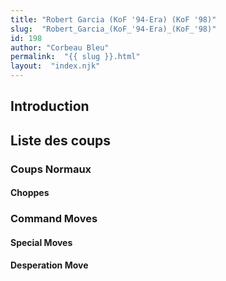 ```yaml
---
title: "Robert Garcia (KoF '94-Era) (KoF '98)"
slug:  "Robert_Garcia_(KoF_'94-Era)_(KoF_'98)"
id: 198
author: "Corbeau Bleu"
permalink:  "{{ slug }}.html"
layout:  "index.njk"
---
```


## Introduction

## Liste des coups

### Coups Normaux

#### Choppes

### Command Moves

#### Special Moves

#### Desperation Move
